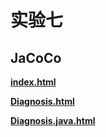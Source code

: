 # 实验七



## JaCoCo



**[index.html](./build/jacocoHtml/index.html)**

**[Diagnosis.html](./build/jacocoHtml/com.lfool.test07/Diagnosis.html)**

**[Diagnosis.java.html](./build/jacocoHtml/com.lfool.test07/Diagnosis.java.html)**